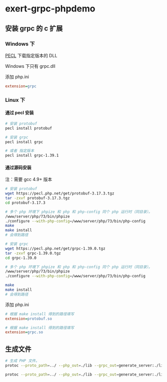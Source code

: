# exert-grpc-phpdemo

## 安装 grpc 的 c 扩展

### Windows 下

[PECL](https://pecl.php.net) 下载指定版本的 DLL

Windows 下只有 grpc.dll

添加 php.ini

```ini
extension=grpc
```

### Linux 下

#### 通过 pecl 安装

```bash
# 安装 protobuf
pecl install protobuf

# 安装 grpc
pecl install grpc

# 或者 指定版本
pecl install grpc-1.39.1
```

#### 通过源码安装

注：需要 gcc 4.9+ 版本

```bash
# 安装 protobuf
wget https://pecl.php.net/get/protobuf-3.17.3.tgz
tar -zxvf protobuf-3.17.3.tgz
cd protobuf-3.17.3

# 多个 php 环境下 phpize 和 php 和 php-config 同个 php 运行时（同目录）。
/www/server/php/73/bin/phpize
./configure --with-php-config=/www/server/php/73/bin/php-config
make
make install
# 会得到路径

# 安装 grpc
wget https://pecl.php.net/get/grpc-1.39.0.tgz
tar -zxvf grpc-1.39.0.tgz
cd grpc-1.39.0

# 多个 php 环境下 phpize 和 php 和 php-config 同个 php 运行时（同目录）。
/www/server/php/73/bin/phpize
./configure --with-php-config=/www/server/php/73/bin/php-config

make
make install
# 会得到路径
```

添加 php.ini

```ini
# 根据 make install 得到的路径填写
extension=protobuf.so

# 根据 make install 得到的路径填写
extension=grpc.so
```

## 生成文件

```bash
# 生成 PHP 文件。
protoc --proto_path=../ --php_out=./lib --grpc_out=generate_server:./lib  --plugin=protoc-gen-grpc=D:\Toolkit\grpc_php_plugin.exe ../demobook.proto

protoc --proto_path=../ --php_out=./lib --grpc_out=generate_server:./lib  --plugin=protoc-gen-grpc=D:\Toolkit\grpc_php_plugin.exe ../demotester.proto
```
